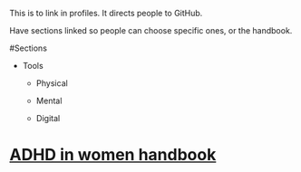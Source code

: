 This is to link in profiles. It directs people to GitHub.

Have sections linked so people can choose specific ones, or the handbook.

#Sections

* Tools

  * Physical

  * Mental

  * Digital

# [ADHD in women handbook](https://jobutton.github.io/ADHD-handbook/)
